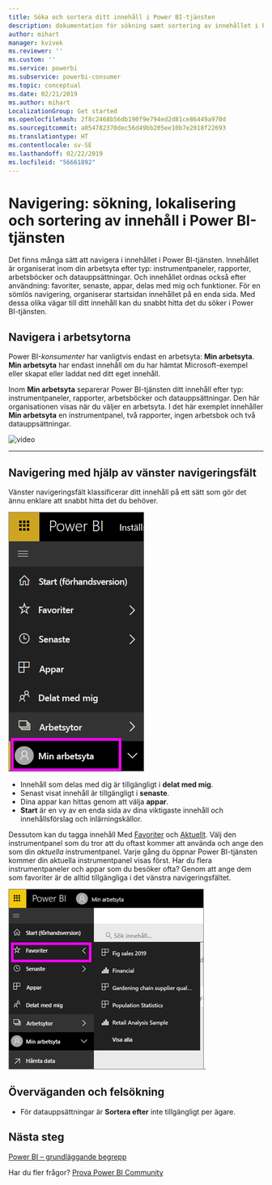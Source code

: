 ```yaml
---
title: Söka och sortera ditt innehåll i Power BI-tjänsten
description: dokumentation för sökning samt sortering av innehållet i Power BI-arbetsytorna
author: mihart
manager: kvivek
ms.reviewer: ''
ms.custom: ''
ms.service: powerbi
ms.subservice: powerbi-consumer
ms.topic: conceptual
ms.date: 02/21/2019
ms.author: mihart
LocalizationGroup: Get started
ms.openlocfilehash: 2f8c2468b56db190f9e794ed2d81ce86449a970d
ms.sourcegitcommit: a054782370dec56d49bb205ee10b7e2018f22693
ms.translationtype: HT
ms.contentlocale: sv-SE
ms.lasthandoff: 02/22/2019
ms.locfileid: "56661892"
---
```

# <a name="navigation-searching-finding-and-sorting-content-in-power-bi-service"></a>Navigering: sökning, lokalisering och sortering av innehåll i Power BI-tjänsten
Det finns många sätt att navigera i innehållet i Power BI-tjänsten. Innehållet är organiserat inom din arbetsyta efter typ: instrumentpaneler, rapporter, arbetsböcker och datauppsättningar.  Och innehållet ordnas också efter användning: favoriter, senaste, appar, delas med mig och funktioner. För en sömlös navigering, organiserar startsidan innehållet på en enda sida. Med dessa olika vägar till ditt innehåll kan du snabbt hitta det du söker i Power BI-tjänsten.  

## <a name="navigation-within-workspaces"></a>Navigera i arbetsytorna

Power BI-*konsumenter* har vanligtvis endast en arbetsyta: **Min arbetsyta**. **Min arbetsyta** har endast innehåll om du har hämtat Microsoft-exempel eller skapat eller laddat ned ditt eget innehåll.  

Inom **Min arbetsyta** separerar Power BI-tjänsten ditt innehåll efter typ: instrumentpaneler, rapporter, arbetsböcker och datauppsättningar. Den här organisationen visas när du väljer en arbetsyta. I det här exemplet innehåller **Min arbetsyta** en instrumentpanel, två rapporter, ingen arbetsbok och två datauppsättningar.

![video](./media/end-user-search-sort/nav.gif)

________________________________________

## <a name="navigation-using-the-left-navbar"></a>Navigering med hjälp av vänster navigeringsfält
Vänster navigeringsfält klassificerar ditt innehåll på ett sätt som gör det ännu enklare att snabbt hitta det du behöver.  

![vänstra navigeringsfältet](./media/end-user-search-sort/power-bi-newnav2.png)


- Innehåll som delas med dig är tillgängligt i **delat med mig**.
- Senast visat innehåll är tillgängligt i **senaste**. 
- Dina appar kan hittas genom att välja **appar**.
- **Start** är en vy av en enda sida av dina viktigaste innehåll och innehållsförslag och inlärningskällor.

Dessutom kan du tagga innehåll Med [Favoriter](end-user-favorite.md) och [Aktuellt](end-user-featured.md). Välj den instrumentpanel som du tror att du oftast kommer att använda och ange den som din *aktuella* instrumentpanel. Varje gång du öppnar Power BI-tjänsten kommer din aktuella instrumentpanel visas först. Har du flera instrumentpaneler och appar som du besöker ofta? Genom att ange dem som favoriter är de alltid tillgängliga i det vänstra navigeringsfältet.

![Favoriter utfällt](./media/end-user-search-sort/power-bi-favorite-flyout.png).


## <a name="considerations-and-troubleshooting"></a>Överväganden och felsökning
* För datauppsättningar är **Sortera efter** inte tillgängligt per ägare.

## <a name="next-steps"></a>Nästa steg
[Power BI – grundläggande begrepp](end-user-basic-concepts.md)

Har du fler frågor? [Prova Power BI Community](http://community.powerbi.com/)

